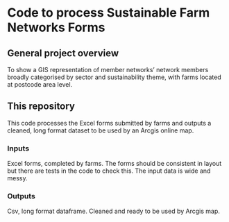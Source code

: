 # Code to process Sustainable Farm Networks Forms

## General project overview
To show a GIS representation of member networks’ network members broadly categorised by sector and sustainability theme, with farms located at postcode area level. 

## This repository
This code processes the Excel forms submitted by farms and outputs a cleaned, long format dataset to be used by an Arcgis online map. 

### Inputs
Excel forms, completed by farms. The forms should be consistent in layout but there are tests in the code to check this. The input data is wide and messy. 

### Outputs
Csv, long format dataframe. Cleaned and ready to be used by Arcgis map. 


